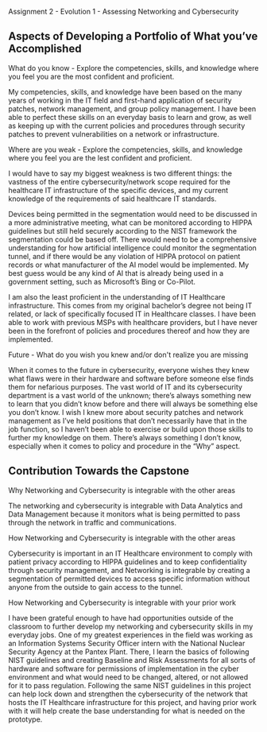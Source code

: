 Assignment 2 - Evolution 1 - Assessing Networking and Cybersecurity

## Aspects of Developing a Portfolio of What you’ve Accomplished

What do you know - Explore the competencies, skills, and knowledge where you feel you are the most confident and proficient.

My competencies, skills, and knowledge have been based on the many years of working in the IT field and first-hand application of security patches, network management, and group policy management. I have been able to perfect these skills on an everyday basis to learn and grow, as well as keeping up with the current policies and procedures through security patches to prevent vulnerabilities on a network or infrastructure.

Where are you weak - Explore the competencies, skills, and knowledge where you feel you are the lest confident and proficient.

I would have to say my biggest weakness is two different things: the vastness of the entire cybersecurity/network scope required for the healthcare IT infrastructure of the specific devices, and my current knowledge of the requirements of said healthcare IT standards.

Devices being permitted in the segmentation would need to be discussed in a more administrative meeting, what can be monitored according to HIPPA guidelines but still held securely according to the NIST framework the segmentation could be based off. There would need to be a comprehensive understanding for how artificial intelligence could monitor the segmentation tunnel, and if there would be any violation of HIPPA protocol on patient records or what manufacturer of the AI model would be implemented. My best guess would be any kind of AI that is already being used in a government setting, such as Microsoft’s Bing or Co-Pilot.

I am also the least proficient in the understanding of IT Healthcare infrastructure. This comes from my original bachelor’s degree not being IT related, or lack of specifically focused IT in Healthcare classes. I have been able to work with previous MSPs with healthcare providers, but I have never been in the forefront of policies and procedures thereof and how they are implemented.

Future - What do you wish you knew and/or don't realize you are missing

When it comes to the future in cybersecurity, everyone wishes they knew what flaws were in their hardware and software before someone else finds them for nefarious purposes. The vast world of IT and its cybersecurity department is a vast world of the unknown; there’s always something new to learn that you didn’t know before and there will always be something else you don’t know. I wish I knew more about security patches and network management as I’ve held positions that don’t necessarily have that in the job function, so I haven’t been able to exercise or build upon those skills to further my knowledge on them. There’s always something I don’t know, especially when it comes to policy and procedure in the “Why” aspect.

## Contribution Towards the Capstone

Why Networking and Cybersecurity is integrable with the other areas

The networking and cybersecurity is integrable with Data Analytics and Data Management because it monitors what is being permitted to pass through the network in traffic and communications.

How Networking and Cybersecurity is integrable with the other areas

Cybersecurity is important in an IT Healthcare environment to comply with patient privacy according to HIPPA guidelines and to keep confidentiality through security management, and Networking is integrable by creating a segmentation of permitted devices to access specific information without anyone from the outside to gain access to the tunnel.

How Networking and Cybersecurity is integrable with your prior work

I have been grateful enough to have had opportunities outside of the classroom to further develop my networking and cybersecurity skills in my everyday jobs. One of my greatest experiences in the field was working as an Information Systems Security Officer intern with the National Nuclear Security Agency at the Pantex Plant. There, I learn the basics of following NIST guidelines and creating Baseline and Risk Assessments for all sorts of hardware and software for permissions of implementation in the cyber environment and what would need to be changed, altered, or not allowed for it to pass regulation. Following the same NIST guidelines in this project can help lock down and strengthen the cybersecurity of the network that hosts the IT Healthcare infrastructure for this project, and having prior work with it will help create the base understanding for what is needed on the prototype.
